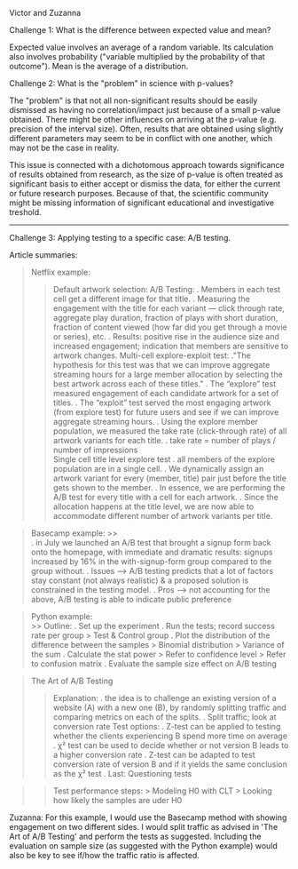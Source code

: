 Victor and Zuzanna 

Challenge 1: What is the difference between expected value and mean?

Expected value involves an average of a random variable. Its calculation also involves probability ("variable multiplied by the probability of that outcome").
Mean is the average of a distribution.

Challenge 2: What is the "problem" in science with p-values?

The "problem" is that not all non-significant results should be easily dismissed as having no correlation/impact just because of a small p-value obtained. There might be other influences on arriving at the p-value (e.g. precision of the interval size). Often, results that are obtained using slightly different parameters may seem to be in conflict with one another, which may not be the case in reality. 

This issue is connected with a dichotomous approach towards significance of results obtained from research, as the size of p-value is often treated as significant basis to either accept or dismiss the data, for either the current or future research purposes. 
Because of that, the scientific community might be missing information of significant educational and investigative treshold. 

__________

Challenge 3: Applying testing to a specific case: A/B testing.

Article summaries: 
> Netflix example: 
 >> Default artwork selection: A/B Testing:
          . Members in each test cell get a different image for that title. 
          . Measuring the engagement with the title for each variant — click through rate, aggregate play duration, fraction of plays with short duration, fraction of content viewed (how far did you get through a movie or series), etc. 
          . Results: positive rise in the audience size  and increased engagement; indication that members are sensitive to artwork changes.
   >> Multi-cell explore-exploit test: 
          ."The hypothesis for this test was that we can improve aggregate streaming hours for a large member allocation by selecting the best artwork across each of these titles."
            . The “explore” test measured engagement of each candidate artwork for a set of titles. 
            . The “exploit” test served the most engaging artwork (from explore test) for future users and see if we can improve aggregate streaming hours.
           . Using the explore member population, we measured the take rate (click-through rate) of all artwork variants for each title.
           . take rate =  number of plays /  number of impressions  
 >> Single cell title level explore test
     . all members of the explore population are in a single cell. 
     .  We dynamically assign an artwork variant for every (member, title) pair just before the title gets shown to the member. 
     .  In essence, we are performing the A/B test for every title with a cell for each artwork. 
     .  Since the allocation happens at the title level, we are now able to accommodate different number of artwork variants per title.
     
     
> Basecamp example: 
    >>  
    . in July we launched an A/B test that brought a signup form back onto the homepage, with immediate and dramatic results: signups increased by 16% in the with-signup-form group compared to the group without. 
    . Issues --> A/B testing predicts that a lot of factors stay constant (not always realistic) & a proposed solution is constrained in the testing model. 
    . Pros --> not accounting for the above, A/B testing is able to indicate public preference 
    
> Python example:  
    >> Outline: 
    . Set up the experiment 
    . Run the tests; record success rate per group 
    > Test & Control group 
    . Plot the distribution of the difference between the samples 
    > Binomial distribution 
    > Variance of the sum 
    . Calculate the stat power
    > Refer to confidence level 
    > Refer to confusion matrix 
    . Evaluate the sample size effect on A/B testing 

> The Art of A/B Testing 
>> Explanation: 
.  the idea is to challenge an existing version of a website (A) with a new one (B), by randomly splitting traffic and comparing metrics on each of the splits.
. Split traffic; look at conversion rate
>> Test options: 
    . Z-test can be applied to testing whether the clients experiencing B spend more time on average
    . χ² test can be used to decide whether or not version B leads to a higher conversion rate
    . Z-test can be adapted to test conversion rate of version B and if it yields the same conclusion as the χ² test
    . Last: Questioning tests 
    
>> Test performance steps: 
    > Modeling H0 with CLT
    > Looking how likely the samples are uder H0 


Zuzanna: For this example, I would use the Basecamp method with showing engagement on two different sides. I would split traffic as advised in 'The Art of A/B Testing' and perform the tests as suggested. Including the evaluation on sample size (as suggested with the Python example) would also be key to see if/how the traffic ratio is affected. 